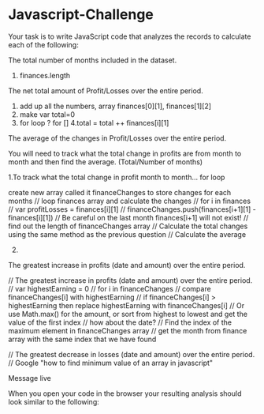 # Javascript-Challenge

Your task is to write JavaScript code that analyzes the records to calculate each of the following:


The total number of months included in the dataset.
1. finances.length 

The net total amount of Profit/Losses over the entire period.
1. add up all the numbers, array finances[0][1], finances[1][2]
2. make var total=0
3. for loop ? 
for []
4.total  = total ++ finances[i][1]



The average of the changes in Profit/Losses over the entire period.

You will need to track what the total change in profits are from month to month and then find the average.
(Total/Number of months)

1.To track what the total change in profit month to month...
for loop 

 create new array called it financeChanges to store changes for each months
// loop finances array and calculate the changes
// for i in finances
//   var profitLosses = finances[i][1]
//   financeChanges.push(finances[i+1][1] - finances[i][1])
// Be careful on the last month finances[i+1] will not exist!
// find out the length of financeChanges array
// Calculate the total changes using the same method as the previous question
// Calculate the average

2.

The greatest increase in profits (date and amount) over the entire period.



// The greatest increase in profits (date and amount) over the entire period.
// var highestEarning = 0
// for i in financeChanges
//   compare financeChanges[i] with highestEarning
//   if financeChanges[i] > highestEarning then replace highestEarning with financeChanges[i]
// Or use Math.max() for the amount, or sort from highest to lowest and get the value of the first index
// how about the date?
// Find the index of the maximum element in financeChanges array
// get the month from finance array with the same index that we have found

// The greatest decrease in losses (date and amount) over the entire period.
// Google "how to find minimum value of an array in javascript"
















Message live










When you open your code in the browser your resulting analysis should look similar to the following:

